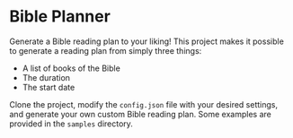 # Bible Planner
Generate a Bible reading plan to your liking! This project makes it possible to generate a reading plan 
from simply three things: 
- A list of books of the Bible 
- The duration
- The start date

Clone the project, modify the `config.json` file with your desired settings, and generate your own custom Bible reading plan. 
Some examples are provided in the `samples` directory.
